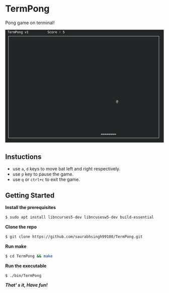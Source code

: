 # TermPong
Pong game on terminal!

![TermPong](termpong.png)



## Instuctions

- use `a`, `d` keys to move bat left and right respectively.
- use `p` key to pause the game.
- use `q` or `ctrl+c` to exit the game.



## Getting Started

**Install the prerequisites**

```bash
$ sudo apt install libncurses5-dev libncusesw5-dev build-essential
```

**Clone the repo**

```bash
$ git clone https://github.com/saurabhsingh99100/TermPong.git
```

**Run make**

```bash
$ cd TermPong && make
```

**Run the executable**

```bash
$ ./bin/TermPong
```



***That' s it, Have fun!***



